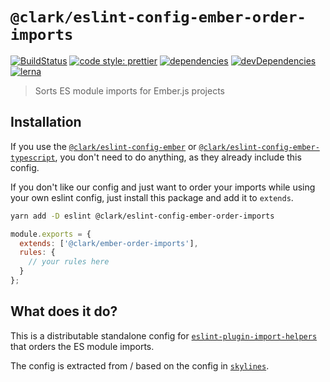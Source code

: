 # `@clark/eslint-config-ember-order-imports`

[![BuildStatus](https://travis-ci.org/ClarkSource/eslint-config.svg)](https://travis-ci.org/ClarkSource/eslint-config)
[![code style: prettier](https://img.shields.io/badge/code_style-prettier-ff69b4.svg)](https://github.com/prettier/prettier)
[![dependencies](https://david-dm.org/ClarkSource/eslint-config/status.svg?path=packages/eslint-config-ember-order-imports)](https://david-dm.org/ClarkSource/eslint-config?path=packages/eslint-config-ember-order-imports)
[![devDependencies](https://david-dm.org/ClarkSource/eslint-config/dev-status.svg?path=packages/eslint-config-ember-order-imports)](https://david-dm.org/ClarkSource/eslint-config?path=packages/eslint-config-ember-order-imports&type=dev)
[![lerna](https://img.shields.io/badge/maintained%20with-lerna-cc00ff.svg)](https://lernajs.io/)

> Sorts ES module imports for Ember.js projects

## Installation

If you use the [`@clark/eslint-config-ember`][eslint-config-ember] or
[`@clark/eslint-config-ember-typescript`][eslint-config-ember-typescript], you
don't need to do anything, as they already include this config.

[eslint-config-ember]: https://github.com/ClarkSource/eslint-config/tree/master/packages/eslint-config-ember
[eslint-config-ember-typescript]: https://github.com/ClarkSource/eslint-config/tree/master/packages/eslint-config-ember-typescript

If you don't like our config and just want to order your imports while using
your own eslint config, just install this package and add it to `extends`.

```bash
yarn add -D eslint @clark/eslint-config-ember-order-imports
```

```js
module.exports = {
  extends: ['@clark/ember-order-imports'],
  rules: {
    // your rules here
  }
};
```

## What does it do?

This is a distributable standalone config for
[`eslint-plugin-import-helpers`][eslint-plugin-import-helpers] that orders the
ES module imports.

The config is extracted from / based on the config in [`skylines`][skylines].

[eslint-plugin-import-helpers]: https://github.com/Tibfib/eslint-plugin-import-helpers
[skylines]: https://github.com/skylines-project/skylines/blob/861a4b0d7025599c5546166253f342d1890590d4/ember/.eslintrc.js#L17-L33
